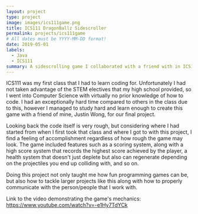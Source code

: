 ```yaml
---
layout: project
type: project
image: images/ics111game.png
title: ICS111 DragonBallz Sidescroller
permalink: projects/ics111game
# All dates must be YYYY-MM-DD format!
date: 2019-05-01
labels:
  - Java
  - ICS111
summary: A sidescrolling game I collaborated with a friend with in ICS111
---
```


ICS111 was my first class that I had to learn coding for. Unfortunately I had not taken advantage of the STEM electives that my high school provided, so I went into Computer Science with virtually no prior knowledge of how to code. I had an exceptionally hard time compared to others in the class due to this, however I managed to study hard and learn enough to create this game with a friend of mine, Justin Wong, for our final project.

Looking back the code itself is very rough, but considering where I had started from when I first took that class and where I got to with this project, I find a feeling of accomplishment regardless of how rough the game may look. The game included features such as a scoring system, along with a high score system that records the highest score achieved by the player, a health system that doesn't just deplete but also can regenerate depending on the projectiles you end up colliding with, and so on. 

Doing this project not only taught me how fun programming games can be, but also how to tackle larger projects like this along with how to properly communicate with the person/people that I work with.


Link to the video demonstrating the game's mechanics:
https://www.youtube.com/watch?v=-e1Hy7TdYCk


